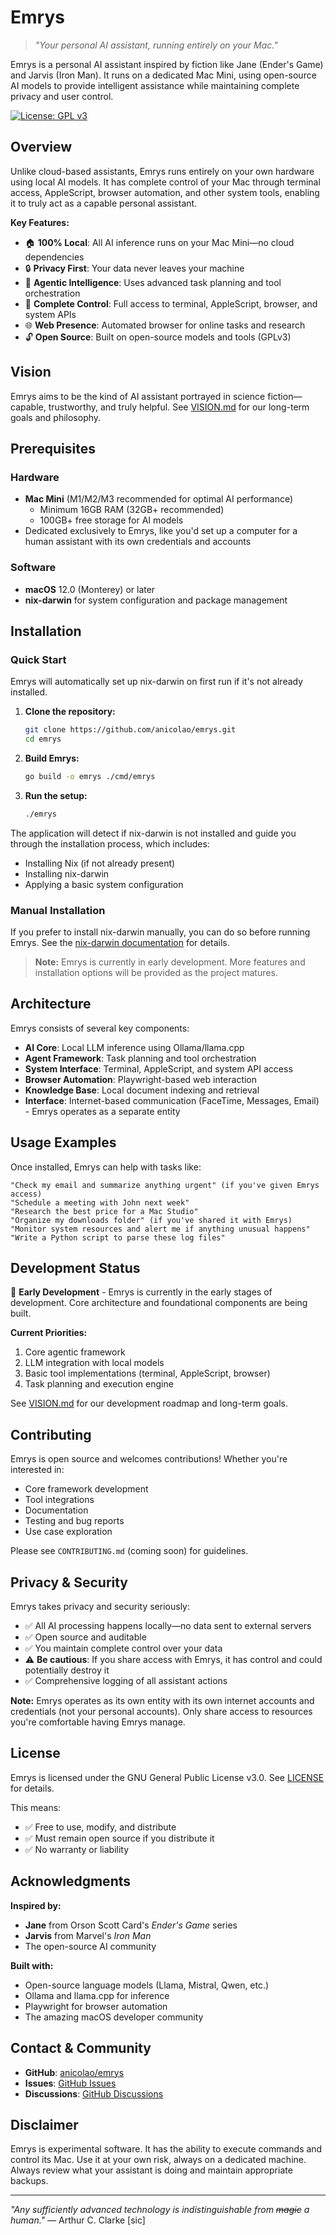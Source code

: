 # Emrys

> *"Your personal AI assistant, running entirely on your Mac."*

Emrys is a personal AI assistant inspired by fiction like Jane (Ender's Game) and Jarvis (Iron Man). It runs on a dedicated Mac Mini, using open-source AI models to provide intelligent assistance while maintaining complete privacy and user control.

[![License: GPL v3](https://img.shields.io/badge/License-GPLv3-blue.svg)](https://www.gnu.org/licenses/gpl-3.0)

## Overview

Unlike cloud-based assistants, Emrys runs entirely on your own hardware using local AI models. It has complete control of your Mac through terminal access, AppleScript, browser automation, and other system tools, enabling it to truly act as a capable personal assistant.

**Key Features:**
- 🏠 **100% Local**: All AI inference runs on your Mac Mini—no cloud dependencies
- 🔒 **Privacy First**: Your data never leaves your machine
- 🤖 **Agentic Intelligence**: Uses advanced task planning and tool orchestration
- 🎯 **Complete Control**: Full access to terminal, AppleScript, browser, and system APIs
- 🌐 **Web Presence**: Automated browser for online tasks and research
- 🔓 **Open Source**: Built on open-source models and tools (GPLv3)

## Vision

Emrys aims to be the kind of AI assistant portrayed in science fiction—capable, trustworthy, and truly helpful. See [VISION.md](VISION.md) for our long-term goals and philosophy.

## Prerequisites

### Hardware
- **Mac Mini** (M1/M2/M3 recommended for optimal AI performance)
  - Minimum 16GB RAM (32GB+ recommended)
  - 100GB+ free storage for AI models
- Dedicated exclusively to Emrys, like you'd set up a computer for a human assistant with its own credentials and accounts

### Software
- **macOS** 12.0 (Monterey) or later
- **nix-darwin** for system configuration and package management

## Installation

### Quick Start

Emrys will automatically set up nix-darwin on first run if it's not already installed.

1. **Clone the repository:**
   ```bash
   git clone https://github.com/anicolao/emrys.git
   cd emrys
   ```

2. **Build Emrys:**
   ```bash
   go build -o emrys ./cmd/emrys
   ```

3. **Run the setup:**
   ```bash
   ./emrys
   ```

The application will detect if nix-darwin is not installed and guide you through the installation process, which includes:
- Installing Nix (if not already present)
- Installing nix-darwin
- Applying a basic system configuration

### Manual Installation

If you prefer to install nix-darwin manually, you can do so before running Emrys. See the [nix-darwin documentation](https://github.com/LnL7/nix-darwin) for details.

> **Note:** Emrys is currently in early development. More features and installation options will be provided as the project matures.

## Architecture

Emrys consists of several key components:

- **AI Core**: Local LLM inference using Ollama/llama.cpp
- **Agent Framework**: Task planning and tool orchestration
- **System Interface**: Terminal, AppleScript, and system API access
- **Browser Automation**: Playwright-based web interaction
- **Knowledge Base**: Local document indexing and retrieval
- **Interface**: Internet-based communication (FaceTime, Messages, Email) - Emrys operates as a separate entity

## Usage Examples

Once installed, Emrys can help with tasks like:

```
"Check my email and summarize anything urgent" (if you've given Emrys access)
"Schedule a meeting with John next week"
"Research the best price for a Mac Studio"
"Organize my downloads folder" (if you've shared it with Emrys)
"Monitor system resources and alert me if anything unusual happens"
"Write a Python script to parse these log files"
```

## Development Status

🚧 **Early Development** - Emrys is currently in the early stages of development. Core architecture and foundational components are being built.

**Current Priorities:**
1. Core agentic framework
2. LLM integration with local models
3. Basic tool implementations (terminal, AppleScript, browser)
4. Task planning and execution engine

See [VISION.md](VISION.md) for our development roadmap and long-term goals.

## Contributing

Emrys is open source and welcomes contributions! Whether you're interested in:
- Core framework development
- Tool integrations
- Documentation
- Testing and bug reports
- Use case exploration

Please see `CONTRIBUTING.md` (coming soon) for guidelines.

## Privacy & Security

Emrys takes privacy and security seriously:

- ✅ All AI processing happens locally—no data sent to external servers
- ✅ Open source and auditable
- ✅ You maintain complete control over your data
- ⚠️ **Be cautious**: If you share access with Emrys, it has control and could potentially destroy it
- ✅ Comprehensive logging of all assistant actions

**Note:** Emrys operates as its own entity with its own internet accounts and credentials (not your personal accounts). Only share access to resources you're comfortable having Emrys manage.

## License

Emrys is licensed under the GNU General Public License v3.0. See [LICENSE](LICENSE) for details.

This means:
- ✅ Free to use, modify, and distribute
- ✅ Must remain open source if you distribute it
- ✅ No warranty or liability

## Acknowledgments

**Inspired by:**
- **Jane** from Orson Scott Card's *Ender's Game* series
- **Jarvis** from Marvel's *Iron Man*
- The open-source AI community

**Built with:**
- Open-source language models (Llama, Mistral, Qwen, etc.)
- Ollama and llama.cpp for inference
- Playwright for browser automation
- The amazing macOS developer community

## Contact & Community

- **GitHub**: [anicolao/emrys](https://github.com/anicolao/emrys)
- **Issues**: [GitHub Issues](https://github.com/anicolao/emrys/issues)
- **Discussions**: [GitHub Discussions](https://github.com/anicolao/emrys/discussions)

## Disclaimer

Emrys is experimental software. It has the ability to execute commands and control its Mac. Use it at your own risk, always on a dedicated machine. Always review what your assistant is doing and maintain appropriate backups.

---

*"Any sufficiently advanced technology is indistinguishable from ~~magic~~ a human."* — Arthur C. Clarke [sic]
